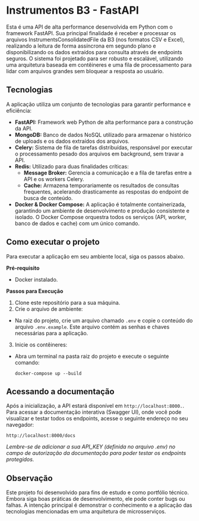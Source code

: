 # Instrumentos B3 - FastAPI
Esta é uma API de alta performance desenvolvida em Python com o framework FastAPI. Sua principal finalidade é receber e processar os arquivos InstrumentsConsolidatedFile da B3 (nos formatos CSV e Excel), realizando a leitura de forma assíncrona em segundo plano e disponibilizando os dados extraídos para consulta através de endpoints seguros.
O sistema foi projetado para ser robusto e escalável, utilizando uma arquitetura baseada em contêineres e uma fila de processamento para lidar com arquivos grandes sem bloquear a resposta ao usuário.

## Tecnologias
A aplicação utiliza um conjunto de tecnologias para garantir performance e eficiência:
- **FastAPI:** Framework web Python de alta performance para a construção da API.
- **MongoDB:** Banco de dados NoSQL utilizado para armazenar o histórico de uploads e os dados extraídos dos arquivos.
- **Celery:** Sistema de fila de tarefas distribuídas, responsável por executar o processamento pesado dos arquivos em background, sem travar a API.
- **Redis:** Utilizado para duas finalidades críticas:
  - **Message Broker:** Gerencia a comunicação e a fila de tarefas entre a API e os workers Celery.
  - **Cache:** Armazena temporariamente os resultados de consultas frequentes, acelerando drasticamente as respostas do endpoint de busca de conteúdo.
- **Docker & Docker Compose:** A aplicação é totalmente containerizada, garantindo um ambiente de desenvolvimento e produção consistente e isolado. O Docker Compose orquestra todos os serviços (API, worker, banco de dados e cache) com um único comando.

## Como executar o projeto
Para executar a aplicação em seu ambiente local, siga os passos abaixo.

**Pré-requisito**
- Docker instalado.


**Passos para Execução**
1. Clone este repositório para a sua máquina.
2. Crie o arquivo de ambiente:
  - Na raiz do projeto, crie um arquivo chamado `.env` e copie o conteúdo do arquivo `.env.example`. Este arquivo contém as senhas e chaves necessárias para a aplicação.
3. Inicie os contêineres:
  - Abra um terminal na pasta raiz do projeto e execute o seguinte comando:

    `docker-compose up --build`

## Acessando a documentação
Após a inicialização, a API estará disponível em `http://localhost:8000.`.
Para acessar a documentação interativa (Swagger UI), onde você pode visualizar e testar todos os endpoints, acesse o seguinte endereço no seu navegador:

`http://localhost:8000/docs`

_Lembre-se de adicionar a sua API_KEY (definida no arquivo .env) no campo de autorização da documentação para poder testar os endpoints protegidos._

## Observação
Este projeto foi desenvolvido para fins de estudo e como portfólio técnico. Embora siga boas práticas de desenvolvimento, ele pode conter bugs ou falhas. A intenção principal é demonstrar o conhecimento e a aplicação das tecnologias mencionadas em uma arquitetura de microsserviços.
